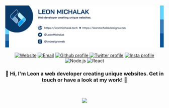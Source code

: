 <a align="center"><img src="https://github.com/NinjaInShade/NinjaInShade/blob/main/github profile banner.png"/></a>

<p align="center">
    <a href="https://leonmichalakdesigns.com"><img alt="Website" src="https://img.shields.io/website?style=for-the-badge&url=https%3A%2F%2Fleonmichalakdesigns.com"></a>
    <a href="mailto:leonmichalak6@gmail.com"><img alt="Email" src="https://img.shields.io/badge/Gmail-D14836?style=for-the-badge&logo=gmail&logoColor=white"></a>
    <a href="https://github.com/NinjaInShade"><img alt="Github profile" src="https://img.shields.io/badge/GitHub-100000?style=for-the-badge&logo=github&logoColor=white&color=grey"     </a>
    <a href="https://twitter.com/LeonMichalak"><img alt="Twitter profile" src="https://img.shields.io/badge/Twitter-1DA1F2?style=for-the-badge&logo=twitter&logoColor=white"></a>
    <a href="https://instagram.com/lmdesignsweb"><img alt="Insta profile" src="https://img.shields.io/badge/Instagram-E4405F?style=for-the-badge&logo=instagram&logoColor=white">     </a>
    <img alt="Node.js" src="https://img.shields.io/badge/Node.js-43853D?style=for-the-badge&logo=node.js&logoColor=white">
    <img alt="React" src="https://img.shields.io/badge/React-20232A?style=for-the-badge&logo=react&logoColor=61DAFB">
</p>

<h3 align="center">🚀 Hi, I'm Leon a web developer creating unique websites. Get in touch or have a look at my work! 🚀</h3>

<br />

<p align="center"><img width="75%" src="https://github-readme-stats.vercel.app/api?username=NinjaInShade&theme=react&count_private=true&show_icons=true"></p>

<br />

